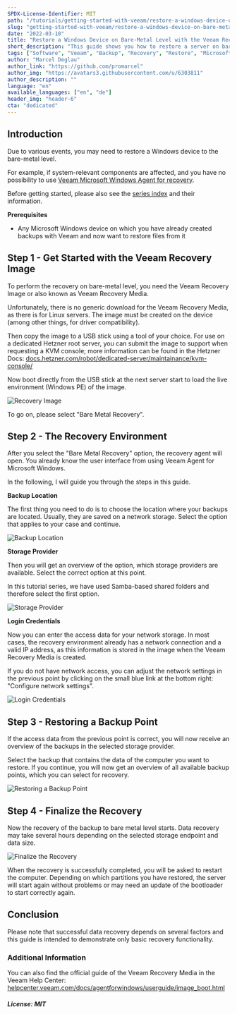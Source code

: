 ```yaml
---
SPDX-License-Identifier: MIT
path: "/tutorials/getting-started-with-veeam/restore-a-windows-device-on-bare-metal-level-with-the-veeam-recovery-image"
slug: "getting-started-with-veeam/restore-a-windows-device-on-bare-metal-level-with-the-veeam-recovery-image"
date: "2022-03-10"
title: "Restore a Windows Device on Bare-Metal Level with the Veeam Recovery Image"
short_description: "This guide shows you how to restore a server on bare-metal level with the Veeam recovery image for Microsoft Windows."
tags: ["Software", "Veeam", "Backup", "Recovery", "Restore", "Microsoft Windows", "Tools"]
author: "Marcel Deglau"
author_link: "https://github.com/promarcel"
author_img: "https://avatars3.githubusercontent.com/u/6303811"
author_description: ""
language: "en"
available_languages: ["en", "de"]
header_img: "header-6"
cta: "dedicated"
---
```


## Introduction

Due to various events, you may need to restore a Windows device to the bare-metal level.

For example, if system-relevant components are affected, and you have no possibility to use [Veeam Microsoft Windows Agent for recovery](/tutorials/getting-started-with-veeam/restoring-files-with-the-veeam-agent-for-linux).

Before getting started, please also see the [series index](/tutorials/getting-started-with-veeam/) and their information.

**Prerequisites**

* Any Microsoft Windows device on which you have already created backups with Veeam and now want to restore files from it

## Step 1 - Get Started with the Veeam Recovery Image

To perform the recovery on bare-metal level, you need the Veeam Recovery Image or also known as Veeam Recovery Media.

Unfortunately, there is no generic download for the Veeam Recovery Media, as there is for Linux servers. The image must be created on the device (among other things, for driver compatibility).

Then copy the image to a USB stick using a tool of your choice. For use on a dedicated Hetzner root server, you can submit the image to support when requesting a KVM console; more information can be found in the Hetzner Docs: [docs.hetzner.com/robot/dedicated-server/maintainance/kvm-console/](https://docs.hetzner.com/robot/dedicated-server/maintainance/kvm-console/#using-a-usb-stick)

Now boot directly from the USB stick at the next server start to load the live environment (Windows PE) of the image.

![Recovery Image](images/27-win-bare-start.png)

To go on, please select "Bare Metal Recovery".

## Step 2 - The Recovery Environment

After you select the "Bare Metal Recovery" option, the recovery agent will open. You already know the user interface from using Veeam Agent for Microsoft Windows. 

In the following, I will guide you through the steps in this guide.

**Backup Location**

The first thing you need to do is to choose the location where your backups are located. Usually, they are saved on a network storage.
Select the option that applies to your case and continue.

![Backup Location](images/28-win-bare-network-select.png)

**Storage Provider**

Then you will get an overview of the option, which storage providers are available. Select the correct option at this point.

In this tutorial series, we have used Samba-based shared folders and therefore select the first option.

![Storage Provider](images/29-win-bare-select-directory.png)

**Login Credentials**

Now you can enter the access data for your network storage. In most cases, the recovery environment already has a network connection and a valid IP address, as this information is stored in the image when the Veeam Recovery Media is created.

If you do not have network access, you can adjust the network settings in the previous point by clicking on the small blue link at the bottom right: "Configure network settings".

![Login Credentials](images/30-win-bare-login.png)

## Step 3 - Restoring a Backup Point

If the access data from the previous point is correct, you will now receive an overview of the backups in the selected storage provider. 

Select the backup that contains the data of the computer you want to restore. If you continue, you will now get an overview of all available backup points, which you can select for recovery.

![Restoring a Backup Point](images/31-win-bare-restore-point.png)

## Step 4 - Finalize the Recovery

Now the recovery of the backup to bare metal level starts. Data recovery may take several hours depending on the selected storage endpoint and data size.

![Finalize the Recovery](images/33-win-bare-finished.png)

When the recovery is successfully completed, you will be asked to restart the computer. Depending on which partitions you have restored, the server will start again without problems or may need an update of the bootloader to start correctly again.

## Conclusion

Please note that successful data recovery depends on several factors and this guide is intended to demonstrate only basic recovery functionality.

### Additional Information

You can also find the official guide of the Veeam Recovery Media in the Veeam Help Center: [helpcenter.veeam.com/docs/agentforwindows/userguide/image_boot.html](https://helpcenter.veeam.com/docs/agentforwindows/userguide/image_boot.html?ver=50)

##### License: MIT

<!--

Contributor's Certificate of Origin

By making a contribution to this project, I certify that:

(a) The contribution was created in whole or in part by me and I have
    the right to submit it under the license indicated in the file; or

(b) The contribution is based upon previous work that, to the best of my
    knowledge, is covered under an appropriate license and I have the
    right under that license to submit that work with modifications,
    whether created in whole or in part by me, under the same license
    (unless I am permitted to submit under a different license), as
    indicated in the file; or

(c) The contribution was provided directly to me by some other person
    who certified (a), (b) or (c) and I have not modified it.

(d) I understand and agree that this project and the contribution are
    public and that a record of the contribution (including all personal
    information I submit with it, including my sign-off) is maintained
    indefinitely and may be redistributed consistent with this project
    or the license(s) involved.

Signed-off-by: Marcel Deglau <marcel.deglau@hetzner.com>

-->
